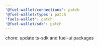 ```yaml
---
'@fuel-wallet/connections': patch
'@fuel-wallet/types': patch
'fuels-wallet': patch
'@fuel-wallet/sdk': patch
---
```


chore: update ts-sdk and fuel-ui packages
